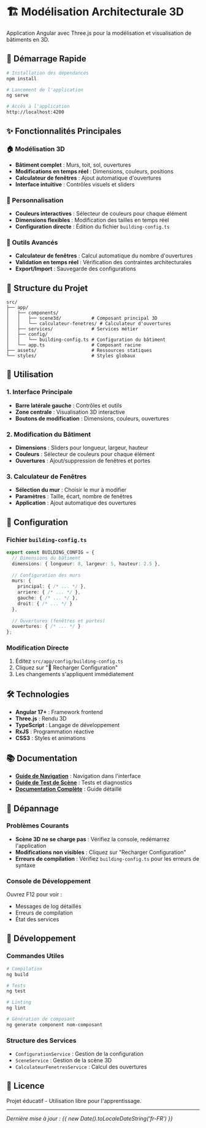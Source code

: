 # 🏗️ Modélisation Architecturale 3D

Application Angular avec Three.js pour la modélisation et visualisation de bâtiments en 3D.

## 🚀 Démarrage Rapide

```bash
# Installation des dépendances
npm install

# Lancement de l'application
ng serve

# Accès à l'application
http://localhost:4200
```

## ✨ Fonctionnalités Principales

### 🏠 Modélisation 3D
- **Bâtiment complet** : Murs, toit, sol, ouvertures
- **Modifications en temps réel** : Dimensions, couleurs, positions
- **Calculateur de fenêtres** : Ajout automatique d'ouvertures
- **Interface intuitive** : Contrôles visuels et sliders

### 🎨 Personnalisation
- **Couleurs interactives** : Sélecteur de couleurs pour chaque élément
- **Dimensions flexibles** : Modification des tailles en temps réel
- **Configuration directe** : Édition du fichier `building-config.ts`

### 🧮 Outils Avancés
- **Calculateur de fenêtres** : Calcul automatique du nombre d'ouvertures
- **Validation en temps réel** : Vérification des contraintes architecturales
- **Export/Import** : Sauvegarde des configurations

## 📁 Structure du Projet

```
src/
├── app/
│   ├── components/
│   │   ├── scene3d/           # Composant principal 3D
│   │   └── calculateur-fenetres/ # Calculateur d'ouvertures
│   ├── services/              # Services métier
│   ├── config/
│   │   └── building-config.ts # Configuration du bâtiment
│   └── app.ts                 # Composant racine
├── assets/                    # Ressources statiques
└── styles/                    # Styles globaux
```

## 🎯 Utilisation

### 1. Interface Principale
- **Barre latérale gauche** : Contrôles et outils
- **Zone centrale** : Visualisation 3D interactive
- **Boutons de modification** : Dimensions, couleurs, ouvertures

### 2. Modification du Bâtiment
- **Dimensions** : Sliders pour longueur, largeur, hauteur
- **Couleurs** : Sélecteur de couleurs pour chaque élément
- **Ouvertures** : Ajout/suppression de fenêtres et portes

### 3. Calculateur de Fenêtres
- **Sélection du mur** : Choisir le mur à modifier
- **Paramètres** : Taille, écart, nombre de fenêtres
- **Application** : Ajout automatique des ouvertures

## 🔧 Configuration

### Fichier `building-config.ts`
```typescript
export const BUILDING_CONFIG = {
  // Dimensions du bâtiment
  dimensions: { longueur: 8, largeur: 5, hauteur: 2.5 },
  
  // Configuration des murs
  murs: {
    principal: { /* ... */ },
    arriere: { /* ... */ },
    gauche: { /* ... */ },
    droit: { /* ... */ }
  },
  
  // Ouvertures (fenêtres et portes)
  ouvertures: { /* ... */ }
};
```

### Modification Directe
1. Éditez `src/app/config/building-config.ts`
2. Cliquez sur "🔄 Recharger Configuration"
3. Les changements s'appliquent immédiatement

## 🛠️ Technologies

- **Angular 17+** : Framework frontend
- **Three.js** : Rendu 3D
- **TypeScript** : Langage de développement
- **RxJS** : Programmation réactive
- **CSS3** : Styles et animations

## 📚 Documentation

- **[Guide de Navigation](./Documentations/NAVIGATION.md)** : Navigation dans l'interface
- **[Guide de Test de Scène](./Documentations/GUIDE-TEST-SCENE.md)** : Tests et diagnostics
- **[Documentation Complète](./Documentations/README.md)** : Guide détaillé

## 🐛 Dépannage

### Problèmes Courants
- **Scène 3D ne se charge pas** : Vérifiez la console, redémarrez l'application
- **Modifications non visibles** : Cliquez sur "Recharger Configuration"
- **Erreurs de compilation** : Vérifiez `building-config.ts` pour les erreurs de syntaxe

### Console de Développement
Ouvrez F12 pour voir :
- Messages de log détaillés
- Erreurs de compilation
- État des services

## 🚀 Développement

### Commandes Utiles
```bash
# Compilation
ng build

# Tests
ng test

# Linting
ng lint

# Génération de composant
ng generate component nom-composant
```

### Structure des Services
- `ConfigurationService` : Gestion de la configuration
- `SceneService` : Gestion de la scène 3D
- `CalculateurFenetresService` : Calcul des ouvertures

## 📄 Licence

Projet éducatif - Utilisation libre pour l'apprentissage.

---

*Dernière mise à jour : {{ new Date().toLocaleDateString('fr-FR') }}*